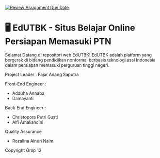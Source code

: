 [![Review Assignment Due Date](https://classroom.github.com/assets/deadline-readme-button-24ddc0f5d75046c5622901739e7c5dd533143b0c8e959d652212380cedb1ea36.svg)](https://classroom.github.com/a/0wBSnje4)

# 🖥️ EdUTBK - Situs Belajar Online Persiapan Memasuki PTN

Selamat Datang di repositori web EdUTBK! EdUTBK adalah platform yang bergerak di bidang pendidikan nonformal berbasis teknologi asal Indonesia dalam persiapan memasuki perguruan tinggi negeri. <br>

Project Leader : Fajar Anang Saputra

Front-End Engineer :

- Adduha Annaba
- Damayanti

Back-End Engineer :

- Christopora Putri Gusti
- Alfi Amaliandini

Quality Assurance

- Rozalina Ainun Naim

Copyright Grop 12
